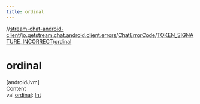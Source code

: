 ```yaml
---
title: ordinal
---
```

//[stream-chat-android-client](../../../../index.md)/[io.getstream.chat.android.client.errors](../../index.md)/[ChatErrorCode](../index.md)/[TOKEN_SIGNATURE_INCORRECT](index.md)/[ordinal](ordinal.md)



# ordinal  
[androidJvm]  
Content  
val [ordinal](ordinal.md): [Int](https://kotlinlang.org/api/latest/jvm/stdlib/kotlin/-int/index.html)  



